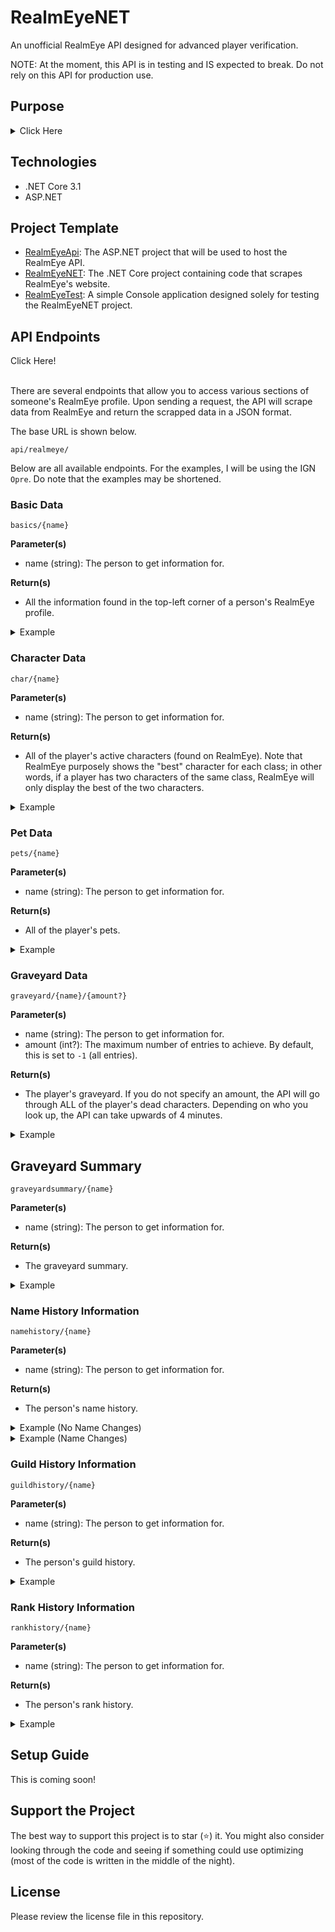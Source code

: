 ﻿# RealmEyeNET
An unofficial RealmEye API designed for advanced player verification. 

NOTE: At the moment, this API is in testing and IS expected to break. Do not rely on this API for production use. 

## Purpose
<details>
<summary>Click Here</summary>
<br>

There are several other hosted APIs online; however, those APIs have either reached their end of life or are approaching it.

- Tiffit's API: Taken down on June 2nd, 2020.
	- Reason: "I've decided to stop maintaining the API since it stopped being something that I did for fun and more of a 'job.'"
- [Nightfirecat's API](https://github.com/Nightfirecat/RealmEye-API): Pretty outdated and expected to reach end-of-life soon (from the developer himself).

While both APIs have done an amazing job, the developers that have worked on these APIs have sadly moved on to pursue other interests. I have decided, then, to write my own API so I can continue to use it for my [bot](https://github.com/DungeoneerExalt/ZeroRaidBot/).

</details>

## Technologies
- .NET Core 3.1
- ASP.NET

## Project Template
- [RealmEyeApi](https://github.com/ewang2002/RealmEye.NET/tree/master/RealmEyeApi): The ASP.NET project that will be used to host the RealmEye API.
- [RealmEyeNET](https://github.com/ewang2002/RealmEye.NET/tree/master/RealmEyeNET): The .NET Core project containing code that scrapes RealmEye's website. 
- [RealmEyeTest](https://github.com/ewang2002/RealmEye.NET/tree/master/RealmEyeTest): A simple Console application designed solely for testing the RealmEyeNET project.

## API Endpoints
<detail>
<summary>Click Here!</summary>
<br>

There are several endpoints that allow you to access various sections of someone's RealmEye profile. Upon sending a request, the API will scrape data from RealmEye and return the scrapped data in a JSON format.

The base URL is shown below.
```
api/realmeye/
```

Below are all available endpoints. For the examples, I will be using the IGN `Opre`. Do note that the examples may be shortened.


### Basic Data
```
basics/{name}
```

**Parameter(s)**
- name (string): The person to get information for. 

**Return(s)**
- All the information found in the top-left corner of a person's RealmEye profile.

<details>
<summary>Example</summary>
<br>
```
{
    "status": 0,
    "name": "Opre",
    "characterCount": 3,
    "skins": 16,
    "fame": 83,
    "exp": 18915,
    "rank": 71,
    "accountFame": 16612,
    "guild": "Exotics",
    "guildRank": "Founder",
    "firstSeen": null,
    "created": "~8 years and 107 days ago",
    "lastSeen": "2020-08-14 03:26:36 at USWest3 as Huntress",
    "description": []
}
```
</details>


### Character Data
```
char/{name}
```

**Parameter(s)**
- name (string): The person to get information for. 

**Return(s)**
- All of the player's active characters (found on RealmEye). Note that RealmEye purposely shows the "best" character for each class; in other words, if a player has two characters of the same class, RealmEye will only display the best of the two characters. 

<details>
<summary>Example</summary>
<br>
```
{
    "status": 0,
    "characters": [
        {
            "characterType": "Huntress",
            "level": 1,
            "classQuestsCompleted": 5,
            "fame": 0,
            "experience": 0,
            "place": 9032,
            "equipmentData": [
                "Bow of Covert Havens T12",
                "Giantcatcher Trap T6",
                "Hydra Skin Armor T13",
                "Ring of Exalted Health T5"
            ],
            "hasBackpack": false,
            "stats": {},
            "statsMaxed": 0
        },
        {
            "characterType": "Ninja",
            "level": 20,
            "classQuestsCompleted": 3,
            "fame": 65,
            "experience": 18915,
            "place": 6678,
            "equipmentData": [
                "Doku No Ken UT",
                "Doom Circle T6",
                "Harlequin Armor UT",
                "Frimarra UT"
            ],
            "hasBackpack": true,
            "stats": {},
            "statsMaxed": 1
        },
        {
            "characterType": "Trickster",
            "level": 20,
            "classQuestsCompleted": 4,
            "fame": 18,
            "experience": 0,
            "place": 8467,
            "equipmentData": [
                "Steel Dagger T0",
                "Decoy Prism T0",
                "Coral Silk Armor UT",
                "Ring of the Nile UT"
            ],
            "hasBackpack": true,
            "stats": {},
            "statsMaxed": 0
        }
    ]
}
```
</details>


### Pet Data
```
pets/{name}
```

**Parameter(s)**
- name (string): The person to get information for. 

**Return(s)**
- All of the player's pets. 

<details>
<summary>Example</summary>
<br>
```
{
    "status": 0,
    "pets": [
        {
            "activePetSkinId": 9173,
            "name": "Golden Sagitt...",
            "rarity": "Legendary",
            "family": "Humanoid",
            "place": 16902,
            "petAbilities": [
                {
                    "isUnlocked": true,
                    "abilityName": "Heal",
                    "level": 81,
                    "isMaxed": false
                },
                {
                    "isUnlocked": true,
                    "abilityName": "Magic Heal",
                    "level": 77,
                    "isMaxed": false
                },
                {
                    "isUnlocked": true,
                    "abilityName": "Savage",
                    "level": 61,
                    "isMaxed": false
                }
            ],
            "maxLevel": 85
        },
        {
            "activePetSkinId": 32603,
            "name": "Lil\u0026apos; Cyclops",
            "rarity": "Rare",
            "family": "Spooky",
            "place": -1,
            "petAbilities": [
                {
                    "isUnlocked": true,
                    "abilityName": "Heal",
                    "level": 57,
                    "isMaxed": false
                },
                {
                    "isUnlocked": true,
                    "abilityName": "Electric",
                    "level": 55,
                    "isMaxed": false
                },
                {
                    "isUnlocked": false,
                    "abilityName": "Magic Heal",
                    "level": -1,
                    "isMaxed": false
                }
            ],
            "maxLevel": 70
        }
    ]
}
```
</details>


### Graveyard Data
```
graveyard/{name}/{amount?}
```

**Parameter(s)**
- name (string): The person to get information for. 
- amount (int?): The maximum number of entries to achieve. By default, this is set to `-1` (all entries). 

**Return(s)**
- The player's graveyard. If you do not specify an amount, the API will go through ALL of the player's dead characters. Depending on who you look up, the API can take upwards of 4 minutes.

<details>
<summary>Example</summary>
<br>
```
{
    "status": 0,
    "graveyardCount": 1010,
    "graveyard": [
        {
            "diedOn": "2020-08-14T03:22:31Z",
            "character": "Samurai",
            "level": 20,
            "baseFame": 1250,
            "totalFame": 3364,
            "experience": 2108042,
            "equipment": [
                "Masamune T12",
                "Royal Wakizashi T6",
                "Acropolis Armor T13",
                "Ring of Exalted Health T5"
            ],
            "maxedStats": 7,
            "killedBy": "Actual Ent Ancient",
            "hadBackpack": false
        },
        {
            "diedOn": "2020-08-11T18:53:12Z",
            "character": "Wizard",
            "level": 20,
            "baseFame": 82,
            "totalFame": 156,
            "experience": 46101,
            "equipment": [
                "Staff of the Cosmic Whole T12",
                "Elemental Detonation Spell T6",
                "Robe of the Grand Sorcerer T13",
                "Ring of Exalted Health T5"
            ],
            "maxedStats": 0,
            "killedBy": "Horrid Reaper",
            "hadBackpack": true
        },
        {
            "diedOn": "2020-08-09T21:52:24Z",
            "character": "Ninja",
            "level": 10,
            "baseFame": 7,
            "totalFame": 7,
            "experience": 4682,
            "equipment": [
                "Line Kutter Katana T4",
                "Four-Point Star T1",
                "Studded Leather Armor T8",
                "Ring of Vitality T1"
            ],
            "maxedStats": 0,
            "killedBy": "DS Gulpord the Slime God",
            "hadBackpack": false
        }
    ]
}
```
</details>


## Graveyard Summary 
```
graveyardsummary/{name}
```

**Parameter(s)**
- name (string): The person to get information for. 

**Return(s)**
- The graveyard summary. 

<details>
<summary>Example</summary>
<br>
```
{
    "status": 0,
    "properties": [
        {
            "achievement": "Base fame",
            "total": 69422,
            "max": 5414,
            "average": 68.73,
            "min": 0
        },
        {
            "achievement": "Total fame",
            "total": 122364,
            "max": 20244,
            "average": 121.15,
            "min": 0
        },
        {
            "achievement": "Oryx kills",
            "total": 6,
            "max": 1,
            "average": 0.01,
            "min": 0
        },
        {
            "achievement": "God kills",
            "total": 26379,
            "max": 1083,
            "average": 26.12,
            "min": 0
        },
        {
            "achievement": "Monster kills",
            "total": 325020,
            "max": 10764,
            "average": 321.8,
            "min": 0
        },
        {
            "achievement": "Quests completed",
            "total": 15661,
            "max": 1056,
            "average": 15.51,
            "min": 0
        },
        {
            "achievement": "Tiles uncovered",
            "total": 152371196,
            "max": 3806863,
            "average": 150862.57,
            "min": 2740
        },
        {
            "achievement": "Lost Halls completed",
            "total": 0,
            "max": 0,
            "average": 0,
            "min": 0
        },
        {
            "achievement": "Voids completed",
            "total": 0,
            "max": 0,
            "average": 0,
            "min": 0
        },
        {
            "achievement": "Cultist Hideouts completed",
            "total": 47,
            "max": 15,
            "average": 0.05,
            "min": 0
        }
    ],
    "technicalProperties": [
        {
            "achievement": "God kill assists",
            "total": "91667",
            "max": "1741",
            "average": "90.8",
            "min": "0"
        },
        {
            "achievement": "Monster kill assists",
            "total": "562578",
            "max": "41796",
            "average": "557",
            "min": "0"
        }
    ],
    "statsCharacters": [
        {
            "characterType": "Rogue",
            "stats": [
                143,
                1,
                1,
                0,
                0,
                0,
                0,
                1,
                0
            ],
            "total": 146
        },
        {
            "characterType": "Archer",
            "stats": [
                72,
                2,
                0,
                1,
                0,
                0,
                0,
                1,
                0
            ],
            "total": 76
        },
        {
            "characterType": "Wizard",
            "stats": [
                80,
                3,
                0,
                1,
                0,
                0,
                1,
                0,
                0
            ],
            "total": 85
        }
    ]
}
```
</details>


### Name History Information
```
namehistory/{name}
```

**Parameter(s)**
- name (string): The person to get information for. 

**Return(s)**
- The person's name history. 

<details>
<summary>Example (No Name Changes)</summary>
<br>
{"status":0,"nameHistory":[]}
</details>

<details>
<summary>Example (Name Changes)</summary>
<br>
```
{
    "status": 0,
    "nameHistory": [
        {
            "name": "Japan",
            "from": "2017-09-09T09:00:32Z",
            "to": ""
        },
        {
            "name": "Japannnnn",
            "from": "2015-01-13T14:11:43Z",
            "to": "2017-09-09T09:00:32Z"
        },
        {
            "name": "Japannnnn",
            "from": "",
            "to": "2015-01-13T14:11:43Z"
        }
    ]
}
```
</details>


### Guild History Information
```
guildhistory/{name}
```

**Parameter(s)**
- name (string): The person to get information for. 

**Return(s)**
- The person's guild history. 

<details>
<summary>Example</summary>
<br>
```
{
    "status": 0,
    "guildHistory": [
        {
            "guildName": "Exotics",
            "guildRank": "Founder",
            "from": "2019-01-10T03:10:54Z",
            "to": ""
        },
        {
            "guildName": "Exotics",
            "guildRank": "Leader",
            "from": "2018-12-17T05:02:11Z",
            "to": "2019-01-10T03:10:54Z"
        },
        {
            "guildName": "Exotics",
            "guildRank": "Initiate",
            "from": "2018-11-11T06:13:26Z",
            "to": "2018-12-17T05:02:11Z"
        },
        {
            "guildName": "Not in a guild",
            "guildRank": "",
            "from": "2018-11-11T06:11:44Z",
            "to": "2018-11-11T06:13:26Z"
        },
        {
            "guildName": "Banished Gods",
            "guildRank": "Initiate",
            "from": "2018-02-18T05:55:57Z",
            "to": "2018-11-11T06:11:44Z"
        },
        {
            "guildName": "Not in a guild",
            "guildRank": "",
            "from": "2018-02-17T23:22:32Z",
            "to": "2018-02-18T05:55:57Z"
        },
        {
            "guildName": "Common",
            "guildRank": "Founder",
            "from": "2017-08-09T03:04:31Z",
            "to": "2018-02-17T23:22:32Z"
        }
    ]
}
```
</details>


### Rank History Information
```
rankhistory/{name}
```

**Parameter(s)**
- name (string): The person to get information for. 

**Return(s)**
- The person's rank history. 

<details>
<summary>Example</summary>
<br>
```
{
    "status": 0,
    "rankHistory": [
        {
            "rank": 71,
            "achieved": "2020-07-31 22:13:49 in ~ 20 hours 17 minutes",
            "date": "2020-07-31T22:13:49Z"
        },
        {
            "rank": 70,
            "achieved": "2020-07-31 01:56:26 in ~ 1 day 23 hours 59 minutes",
            "date": "2020-07-31T01:56:26Z"
        },
        {
            "rank": 69,
            "achieved": "2020-07-29 01:57:15 in ~ 4 days 3 hours 25 minutes",
            "date": "2020-07-29T01:57:15Z"
        }
    ]
}
```
</details>
</details>

## Setup Guide
This is coming soon!

## Support the Project
The best way to support this project is to star (⭐) it. You might also consider looking through the code and seeing if something could use optimizing (most of the code is written in the middle of the night). 

## License
Please review the license file in this repository.